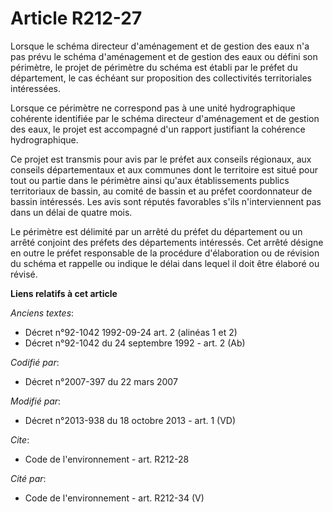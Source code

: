 # Article R212-27

Lorsque le schéma directeur d'aménagement et de gestion des eaux n'a pas prévu le schéma d'aménagement et de gestion des eaux
ou défini son périmètre, le projet de périmètre du schéma est établi par le préfet du département, le cas échéant sur
proposition des collectivités territoriales intéressées. 

Lorsque ce périmètre ne correspond pas à une unité hydrographique cohérente identifiée par le schéma directeur d'aménagement
et de gestion des eaux, le projet est accompagné d'un rapport justifiant la cohérence hydrographique. 

Ce projet est transmis pour avis par le préfet aux conseils régionaux, aux conseils départementaux et aux communes dont le
territoire est situé pour tout ou partie dans le périmètre ainsi qu'aux établissements publics territoriaux de bassin, au
comité de bassin et au préfet coordonnateur de bassin intéressés. Les avis sont réputés favorables s'ils n'interviennent pas
dans un délai de quatre mois. 

Le périmètre est délimité par un arrêté du préfet du département ou un arrêté conjoint des préfets des départements
intéressés. Cet arrêté désigne en outre le préfet responsable de la procédure d'élaboration ou de révision du schéma et
rappelle ou indique le délai dans lequel il doit être élaboré ou révisé.

**Liens relatifs à cet article**

_Anciens textes_:

  - Décret n°92-1042 1992-09-24 art. 2 (alinéas 1 et 2)
  - Décret n°92-1042 du 24 septembre 1992 - art. 2 (Ab)

_Codifié par_:

  - Décret n°2007-397 du 22 mars 2007

_Modifié par_:

  - Décret n°2013-938 du 18 octobre 2013 - art. 1 (VD)

_Cite_:

  - Code de l'environnement - art. R212-28

_Cité par_:

  - Code de l'environnement - art. R212-34 (V)
